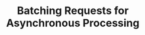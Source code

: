 ---
title: Batching Requests for Asynchronous Processing
weight: 1
variants: +flyte -serverless -byoc -selfmanaged
layout: py_example
example_file: /external/unionai-examples/v1/flyte-integrations/flyte-connectors/openai_batch_connector/openai_batch_connector/openai_batch_connector_example_usage.py
---